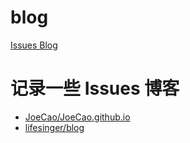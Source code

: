 # blog
[Issues Blog](https://github.com/kailbin/blog/issues)


# 记录一些 Issues 博客
- [JoeCao/JoeCao.github.io](https://github.com/JoeCao/JoeCao.github.io/issues)
- [lifesinger/blog](https://github.com/lifesinger/blog/issues)
